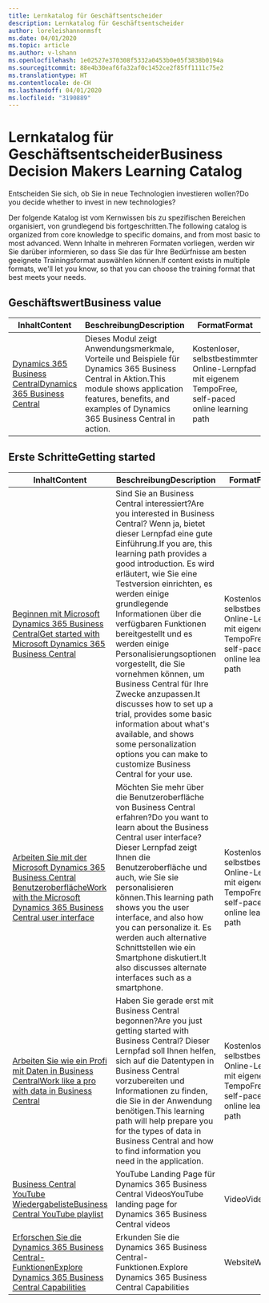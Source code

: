 ```yaml
---
title: Lernkatalog für Geschäftsentscheider
description: Lernkatalog für Geschäftsentscheider
author: loreleishannonmsft
ms.date: 04/01/2020
ms.topic: article
ms.author: v-lshann
ms.openlocfilehash: 1e02527e370308f5332a0453b0e05f3838b0194a
ms.sourcegitcommit: 88e4b30eaf6fa32af0c1452ce2f85ff1111c75e2
ms.translationtype: HT
ms.contentlocale: de-CH
ms.lasthandoff: 04/01/2020
ms.locfileid: "3190889"
---
```

# <a name="business-decision-makers-learning-catalog"></a><span data-ttu-id="5eb53-103">Lernkatalog für Geschäftsentscheider</span><span class="sxs-lookup"><span data-stu-id="5eb53-103">Business Decision Makers Learning Catalog</span></span>

<span data-ttu-id="5eb53-104">Entscheiden Sie sich, ob Sie in neue Technologien investieren wollen?</span><span class="sxs-lookup"><span data-stu-id="5eb53-104">Do you decide whether to invest in new technologies?</span></span>

<span data-ttu-id="5eb53-105">Der folgende Katalog ist vom Kernwissen bis zu spezifischen Bereichen organisiert, von grundlegend bis fortgeschritten.</span><span class="sxs-lookup"><span data-stu-id="5eb53-105">The following catalog is organized from core knowledge to specific domains, and from most basic to most advanced.</span></span> <span data-ttu-id="5eb53-106">Wenn Inhalte in mehreren Formaten vorliegen, werden wir Sie darüber informieren, so dass Sie das für Ihre Bedürfnisse am besten geeignete Trainingsformat auswählen können.</span><span class="sxs-lookup"><span data-stu-id="5eb53-106">If content exists in multiple formats, we'll let you know, so that you can choose the training format that best meets your needs.</span></span>  

## <a name="business-value"></a><span data-ttu-id="5eb53-107">Geschäftswert<a name="busvalue"></a></span><span class="sxs-lookup"><span data-stu-id="5eb53-107">Business value<a name="busvalue"></a></span></span>

| <span data-ttu-id="5eb53-108">Inhalt</span><span class="sxs-lookup"><span data-stu-id="5eb53-108">Content</span></span>                                                                 | <span data-ttu-id="5eb53-109">Beschreibung</span><span class="sxs-lookup"><span data-stu-id="5eb53-109">Description</span></span>                                                                                                | <span data-ttu-id="5eb53-110">Format</span><span class="sxs-lookup"><span data-stu-id="5eb53-110">Format</span></span>                                | <span data-ttu-id="5eb53-111">Länge</span><span class="sxs-lookup"><span data-stu-id="5eb53-111">Length</span></span>     |
|----------------------------------------------------------------------------------------------------------------|------------------------------------------------------------------------------------------------------------|---------------------------------------|------------|
| [<span data-ttu-id="5eb53-112">Dynamics 365 Business Central</span><span class="sxs-lookup"><span data-stu-id="5eb53-112">Dynamics 365 Business Central</span></span>](https://docs.microsoft.com/learn/modules/dynamics-365-business-central/) | <span data-ttu-id="5eb53-113">Dieses Modul zeigt Anwendungsmerkmale, Vorteile und Beispiele für Dynamics 365 Business Central in Aktion.</span><span class="sxs-lookup"><span data-stu-id="5eb53-113">This module shows application features, benefits, and examples of Dynamics 365 Business Central in action.</span></span> | <span data-ttu-id="5eb53-114">Kostenloser, selbstbestimmter Online-Lernpfad mit eigenem Tempo</span><span class="sxs-lookup"><span data-stu-id="5eb53-114">Free, self-paced online learning path</span></span> | <span data-ttu-id="5eb53-115">24 Minuten</span><span class="sxs-lookup"><span data-stu-id="5eb53-115">24 minutes</span></span> |

## <a name="getting-started"></a><span data-ttu-id="5eb53-116">Erste Schritte<a name="get-started"></a></span><span class="sxs-lookup"><span data-stu-id="5eb53-116">Getting started<a name="get-started"></a></span></span>

| <span data-ttu-id="5eb53-117">Inhalt</span><span class="sxs-lookup"><span data-stu-id="5eb53-117">Content</span></span>                                                                                                                             | <span data-ttu-id="5eb53-118">Beschreibung</span><span class="sxs-lookup"><span data-stu-id="5eb53-118">Description</span></span>                                                                                                                                                                                                                                                                                      | <span data-ttu-id="5eb53-119">Format</span><span class="sxs-lookup"><span data-stu-id="5eb53-119">Format</span></span>                                | <span data-ttu-id="5eb53-120">Länge</span><span class="sxs-lookup"><span data-stu-id="5eb53-120">Length</span></span>             |
|------------------------------------------------------------------------------------------------------------------------------------------------------------------------------|--------------------------------------------------------------------------------------------------------------------------------------------------------------------------------------------------------------------------------------------------------------------------------------------------|---------------------------------------|--------------------|
| [<span data-ttu-id="5eb53-121">Beginnen mit Microsoft Dynamics 365 Business Central</span><span class="sxs-lookup"><span data-stu-id="5eb53-121">Get started with Microsoft Dynamics 365 Business Central</span></span>](https://docs.microsoft.com/learn/paths/get-started-dynamics-365-business-central/)                          | <span data-ttu-id="5eb53-122">Sind Sie an Business Central interessiert?</span><span class="sxs-lookup"><span data-stu-id="5eb53-122">Are you interested in Business Central?</span></span> <span data-ttu-id="5eb53-123">Wenn ja, bietet dieser Lernpfad eine gute Einführung.</span><span class="sxs-lookup"><span data-stu-id="5eb53-123">If you are, this learning path provides a good introduction.</span></span> <span data-ttu-id="5eb53-124">Es wird erläutert, wie Sie eine Testversion einrichten, es werden einige grundlegende Informationen über die verfügbaren Funktionen bereitgestellt und es werden einige Personalisierungsoptionen vorgestellt, die Sie vornehmen können, um Business Central für Ihre Zwecke anzupassen.</span><span class="sxs-lookup"><span data-stu-id="5eb53-124">It discusses how to set up a trial, provides some basic information about what's available, and shows some personalization options you can make to customize Business Central for your use.</span></span> | <span data-ttu-id="5eb53-125">Kostenloser, selbstbestimmter Online-Lernpfad mit eigenem Tempo</span><span class="sxs-lookup"><span data-stu-id="5eb53-125">Free, self-paced online learning path</span></span> | <span data-ttu-id="5eb53-126">3 Stunden 4 Minuten</span><span class="sxs-lookup"><span data-stu-id="5eb53-126">3 hours 4 minutes</span></span>  |
| [<span data-ttu-id="5eb53-127">Arbeiten Sie mit der Microsoft Dynamics 365 Business Central Benutzeroberfläche</span><span class="sxs-lookup"><span data-stu-id="5eb53-127">Work with the Microsoft Dynamics 365 Business Central user interface</span></span>](https://docs.microsoft.com/learn/paths/work-with-user-interface-dynamics-365-business-central/) | <span data-ttu-id="5eb53-128">Möchten Sie mehr über die Benutzeroberfläche von Business Central erfahren?</span><span class="sxs-lookup"><span data-stu-id="5eb53-128">Do you want to learn about the Business Central user interface?</span></span> <span data-ttu-id="5eb53-129">Dieser Lernpfad zeigt Ihnen die Benutzeroberfläche und auch, wie Sie sie personalisieren können.</span><span class="sxs-lookup"><span data-stu-id="5eb53-129">This learning path shows you the user interface, and also how you can personalize it.</span></span> <span data-ttu-id="5eb53-130">Es werden auch alternative Schnittstellen wie ein Smartphone diskutiert.</span><span class="sxs-lookup"><span data-stu-id="5eb53-130">It also discusses alternate interfaces such as a smartphone.</span></span>                                                                               | <span data-ttu-id="5eb53-131">Kostenloser, selbstbestimmter Online-Lernpfad mit eigenem Tempo</span><span class="sxs-lookup"><span data-stu-id="5eb53-131">Free, self-paced online learning path</span></span> | <span data-ttu-id="5eb53-132">2 Stunden 27 Minuten</span><span class="sxs-lookup"><span data-stu-id="5eb53-132">2 hours 27 minutes</span></span> |
| [<span data-ttu-id="5eb53-133">Arbeiten Sie wie ein Profi mit Daten in Business Central</span><span class="sxs-lookup"><span data-stu-id="5eb53-133">Work like a pro with data in Business Central</span></span>](https://docs.microsoft.com/learn/paths/work-pro-data-dynamics-365-business-central)                                    | <span data-ttu-id="5eb53-134">Haben Sie gerade erst mit Business Central begonnen?</span><span class="sxs-lookup"><span data-stu-id="5eb53-134">Are you just getting started with Business Central?</span></span> <span data-ttu-id="5eb53-135">Dieser Lernpfad soll Ihnen helfen, sich auf die Datentypen in Business Central vorzubereiten und Informationen zu finden, die Sie in der Anwendung benötigen.</span><span class="sxs-lookup"><span data-stu-id="5eb53-135">This learning path will help prepare you for the types of data in Business Central and how to find information you need in the application.</span></span>                                                                                                  | <span data-ttu-id="5eb53-136">Kostenloser, selbstbestimmter Online-Lernpfad mit eigenem Tempo</span><span class="sxs-lookup"><span data-stu-id="5eb53-136">Free, self-paced online learning path</span></span> | <span data-ttu-id="5eb53-137">2 Stunden 27 Minuten</span><span class="sxs-lookup"><span data-stu-id="5eb53-137">2 hours 27 minutes</span></span> |
| [<span data-ttu-id="5eb53-138">Business Central YouTube Wiedergabeliste</span><span class="sxs-lookup"><span data-stu-id="5eb53-138">Business Central YouTube playlist</span></span>](https://www.youtube.com/playlist?list=PLcakwueIHoT-wVFPKUtmxlqcG1kJ0oqq4)                                                                | <span data-ttu-id="5eb53-139">YouTube Landing Page für Dynamics 365 Business Central Videos</span><span class="sxs-lookup"><span data-stu-id="5eb53-139">YouTube landing page for Dynamics 365 Business Central videos</span></span>                                                                                                                                                                                                                                    | <span data-ttu-id="5eb53-140">Video</span><span class="sxs-lookup"><span data-stu-id="5eb53-140">Video</span></span>                                 |                    |
| [<span data-ttu-id="5eb53-141">Erforschen Sie die Dynamics 365 Business Central-Funktionen</span><span class="sxs-lookup"><span data-stu-id="5eb53-141">Explore Dynamics 365 Business Central Capabilities</span></span>](https://dynamics.microsoft.com/business-central/capabilities/)                                                    | <span data-ttu-id="5eb53-142">Erkunden Sie die Dynamics 365 Business Central-Funktionen.</span><span class="sxs-lookup"><span data-stu-id="5eb53-142">Explore Dynamics 365 Business Central Capabilities</span></span>                                                                                                                                                                                                                                               | <span data-ttu-id="5eb53-143">Website</span><span class="sxs-lookup"><span data-stu-id="5eb53-143">Website</span></span>                               |                    |

